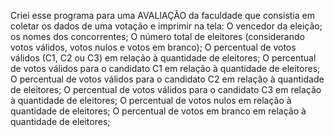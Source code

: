 Criei esse programa para uma AVALIAÇÂO da faculdade que consistia em coletar os dados de uma votação e imprimir na tela:
O vencedor da eleição;
os nomes dos concorrentes;
O número total de eleitores (considerando votos válidos, votos nulos e votos em branco); 
O percentual de votos válidos (C1, C2 ou C3) em relação à quantidade de eleitores;
O percentual de votos válidos para o candidato C1 em relação à quantidade de eleitores;
O percentual de votos válidos para o candidato C2 em relação à quantidade de eleitores;
O percentual de votos válidos para o candidato C3 em relação à quantidade de eleitores; 
O percentual de votos nulos em relação à quantidade de eleitores;
O percentual de votos em branco em relação à quantidade de eleitores; 
